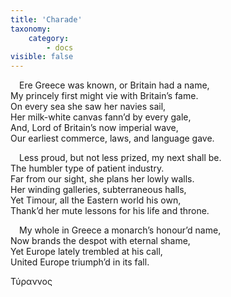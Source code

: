 ```yaml
---
title: 'Charade'
taxonomy:
    category:
        - docs
visible: false
---
```


&emsp;Ere Greece was known, or Britain had a name,  
My princely first might vie with Britain’s fame.  
On every sea she saw her navies sail,  
Her milk-white canvas fann’d by every gale,  
And, Lord of Britain’s now imperial wave,  
Our earliest commerce, laws, and language gave.

&emsp;Less proud, but not less prized, my next shall be.  
The humbler type of patient industry.  
Far from our sight, she plans her lowly walls.  
Her winding galleries, subterraneous halls,  
Yet Timour, all the Eastern world his own,  
Thank’d her mute lessons for his life and throne.  

&emsp;My whole in Greece a monarch’s honour’d name,  
Now brands the despot with eternal shame,  
Yet Europe lately trembled at his call,  
United Europe triumph’d in its fall.

Τύραννος
